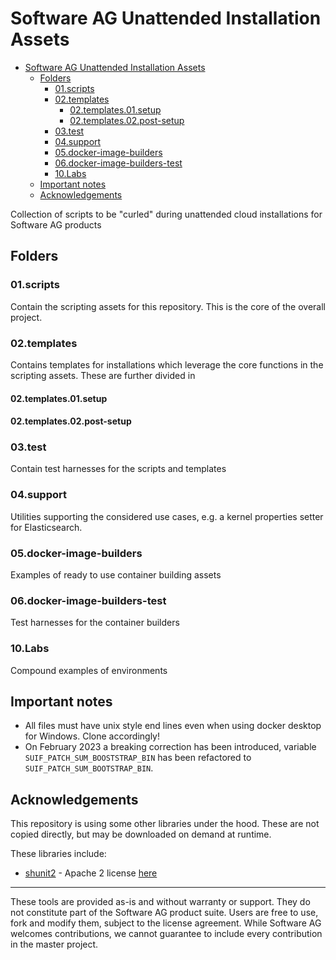 # Software AG Unattended Installation Assets

- [Software AG Unattended Installation Assets](#software-ag-unattended-installation-assets)
  - [Folders](#folders)
    - [01.scripts](#01scripts)
    - [02.templates](#02templates)
      - [02.templates.01.setup](#02templates01setup)
      - [02.templates.02.post-setup](#02templates02post-setup)
    - [03.test](#03test)
    - [04.support](#04support)
    - [05.docker-image-builders](#05docker-image-builders)
    - [06.docker-image-builders-test](#06docker-image-builders-test)
    - [10.Labs](#10labs)
  - [Important notes](#important-notes)
  - [Acknowledgements](#acknowledgements)

Collection of scripts to be "curled" during unattended cloud installations for Software AG products

## Folders

### 01.scripts

Contain the scripting assets for this repository. This is the core of the overall project.

### 02.templates

Contains templates for installations which leverage the core functions in the scripting assets. These are further divided in

#### 02.templates.01.setup

#### 02.templates.02.post-setup

### 03.test

Contain test harnesses for the scripts and templates

### 04.support

Utilities supporting the considered use cases, e.g. a kernel properties setter for Elasticsearch.

### 05.docker-image-builders

Examples of ready to use container building assets

### 06.docker-image-builders-test

Test harnesses for the container builders

### 10.Labs

Compound examples of environments

## Important notes

- All files must have unix style end lines even when using docker desktop for Windows. Clone accordingly!
- On February 2023 a breaking correction has been introduced, variable `SUIF_PATCH_SUM_BOOSTSTRAP_BIN` has been refactored to `SUIF_PATCH_SUM_BOOTSTRAP_BIN`.

## Acknowledgements

This repository is using some other libraries under the hood. These are not copied directly, but may be downloaded on demand at runtime.

These libraries include:

- [shunit2](https://github.com/kward/shunit2) - Apache 2 license [here](https://github.com/kward/shunit2/blob/master/LICENSE)

------------------------------

These tools are provided as-is and without warranty or support. They do not constitute part of the Software AG product suite. Users are free to use, fork and modify them, subject to the license agreement. While Software AG welcomes contributions, we cannot guarantee to include every contribution in the master project.

